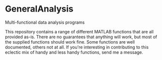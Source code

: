 # GeneralAnalysis
Multi-functional data analysis programs

This repository contains a range of different MATLAB functions that are all provided as-is. There are no guarantees that anything will work, but most of the supplied functions should work fine. Some functions are well documented, others not at all. If you're interesting in contributing to this eclectic mix of handy and less handy functions, send me a message.
